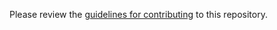 Please review the [guidelines for contributing](https://github.com/ericwbailey/millennials-to-snake-people/blob/master/CONTRIBUTING.md) to this repository.